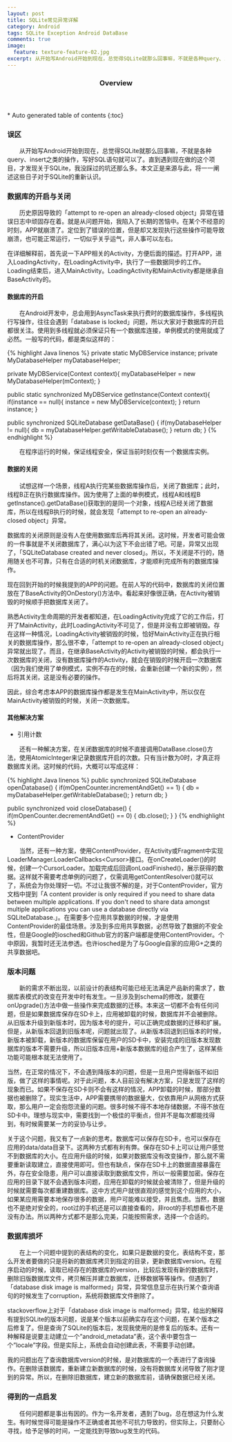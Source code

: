 ```yaml
---
layout: post
title: SQLite常见异常详解
category: Android
tags: SQLite Exception Android DataBase
comments: true
image:
  feature: texture-feature-02.jpg
excerpt: 从开始写Android开始到现在，总觉得SQLite就那么回事嘛，不就是各种query、insert之类的操作，写好SQL语句就可以了。直到遇到现在做的这个项目，才发现关于SQLite，我没踩过的坑还那么多。本文正是来源与此，将一一阐述这些日子对于SQLite的重新认识。
---
```


<section id="table-of-contents" class="toc">
  <header>
    <h3>Overview</h3>
  </header>
<div id="drawer" markdown="1">
*  Auto generated table of contents
{:toc}
</div>
</section>

### 误区

&emsp;&emsp;从开始写Android开始到现在，总觉得SQLite就那么回事嘛，不就是各种query、insert之类的操作，写好SQL语句就可以了。直到遇到现在做的这个项目，才发现关于SQLite，我没踩过的坑还那么多。本文正是来源与此，将一一阐述这些日子对于SQLite的重新认识。

### 数据库的开启与关闭

&emsp;&emsp;历史原因导致的「attempt to re-open an already-closed object」异常在错误日志中顽固存在着。就是从问题开始，我陷入了长期的苦恼中。在某个不经意的时刻，APP就崩溃了。定位到了错误的位置，但是却又发现执行这些操作可能导致崩溃，也可能正常运行，一切似乎关乎运气，非人事可以左右。  

在详细解释前，首先说一下APP相关的Activity，方便后面的描述。打开APP，进入LoadingActivity，在LoadingActivity中，执行了一些数据同步的工作。Loading结束后，进入MainActivity。LoadingActivity和MainActivity都是继承自BaseActivity的。  

#### 数据库的开启

&emsp;&emsp;在Android开发中，总会用到AsyncTask来执行费时的数据库操作，多线程执行写操作，往往会遇到「database is locked」问题，所以大家对于数据库的开启都很关注。使用到多线程就必须保证只有一个数据库连接，单例模式的使用就成了必然。一般写的代码，都是类似这样的：  

{% highlight Java linenos %}
private static MyDBService instance;
private MyDatabaseHelper myDatabaseHelper;

private MyDBService(Context context){
    myDatabaseHelper = new MyDatabaseHelper(mContext);
}

public static synchronized MyDBService getInstance(Context context){
    if(instance == null){
        instance = new MyDBService(context);
    }
    return instance;
}

public synchronized SQLiteDatabase getDataBase() {
    if(myDatabaseHelper != null){
        db = myDatabaseHelper.getWritableDatabase();
    }
    return db;
}
{% endhighlight %}

&emsp;&emsp;在程序运行的时候，保证线程安全，保证当前时刻仅有一个数据库实例。  

#### 数据的关闭

&emsp;&emsp;试想这样一个场景，线程A执行完某些数据库操作后，关闭了数据库；此时，线程B正在执行数据库操作。因为使用了上面的单例模式，线程A和线程B getInstance().getDataBase()获取到的是同一个对象，线程A已经关闭了数据库，所以在线程B执行的时候，就会发现「attempt to re-open an already-closed object」异常。  

数据库的关闭原则是没有人在使用数据库后再将其关闭。这时候，开发者可能会做的一件事就是不关闭数据库了，满心以为这下不会出错了吧。可是，异常又出现了，「SQLiteDatabase created and never closed」。所以，不关闭是不行的，随用随关也不可靠，只有在合适的时机关闭数据库，才能顺利完成所有的数据库操作。  

现在回到开始的时候我提到的APP的问题。在前人写的代码中，数据库的关闭位置放在了BaseActivity的OnDestory()方法中。看起来好像很正确，在Activity被销毁的时候顺手把数据库关闭了。  

熟悉Activity生命周期的开发者都知道，在LoadingActivity完成了它的工作后，打开了MainActivity，此时LoadingActivity不可见了，但是并没有立即被销毁。存在这样一种情况，LoadingActivity被销毁的时候，恰好MainActivity正在执行相关的数据库操作，那么很不幸，「attempt to re-open an already-closed object」异常就出现了。而且，在继承BaseActivity的Activity被销毁的时候，都会执行一次数据库的关闭，没有数据库操作的Activity，就会在销毁的时候开启一次数据库（因为我们使用了单例模式，实例不存在的时候，会重新创建一个新的实例），然后将其关闭，这是没有必要的操作。  

因此，综合考虑本APP的数据库操作都是发生在MainActivity中，所以仅在MainActivity被销毁的时候，关闭一次数据库。  

#### 其他解决方案

* 引用计数

&emsp;&emsp;还有一种解决方案，在关闭数据库的时候不直接调用DataBase.close()方法，使用AtomicInteger来记录数据库开启的次数。只有当计数为0时，才真正将数据库关闭。这时候的代码，大概可以写成这样：

{% highlight Java linenos %}
public synchronized SQLiteDatabase openDatabase() {
    if(mOpenCounter.incrementAndGet() == 1) {
        db = myDatabaseHelper.getWritableDatabase();
    }
    return db;
}

public synchronized void closeDatabase() {
    if(mOpenCounter.decrementAndGet() == 0) {
       db.close();
    }
}
{% endhighlight %}

* ContentProvider

&emsp;&emsp;当然，还有一种方案，使用ContentProvider，在Activity或Fragment中实现LoaderManager.LoaderCallbacks\<Cursor\>接口。在onCreateLoader()的时候，创建一个CursorLoader。加载完成后回调onLoadFinished()，展示获得的数据。这样就不需要考虑单例的问题了，仅需调用getContentResolver()就可以了，系统会为你处理好一切。不过让我很不解的是，对于ContentProvider，官方文档中提到「A content provider is only required if you need to share data between multiple applications. If you don't need to share data amongst multiple applications you can use a database directly via SQLiteDatabase.」。在需要多个应用共享数据的时候，才是使用ContentProvider的最佳场景。涉及到多应用共享数据，必然导致了数据的不安全性，但是Google的iosched和Github官方的客户端都是使用ContentProvider。个中原因，我暂时还无法参透。也许iosched是为了与Google自家的应用G+之类的共享数据吧。

### 版本问题

&emsp;&emsp;新的需求不断出现，以前设计的表结构可能已经无法满足产品新的需求了，数据库表模式的改变在开发中时有发生。一旦涉及到schema的修改，就要在onUpgrade()方法中做一些操作来完成数据的迁移。本来这一切都不会有任何问题，但是如果数据库保存在SD卡上，应用被卸载的时候，数据库并不会被删除。从旧版本升级到新版本时，因为版本号的提升，可以正确完成数据的迁移和扩展。但是，从新版本回退到旧版本呢，问题就出现了。从新版本回退到旧版本的时候，新版本被卸载，新版本的数据库保留在用户的SD卡中，安装完成的旧版本发现数据库的版本不需要升级，所以旧版本应用+新版本数据库的组合产生了，这样某些功能可能根本就无法使用了。

当然，在正常的情况下，不会遇到降版本的问题，但是一旦用户觉得新版不如旧版，做了这样的事情呢。对于此问题，本人目前没有解决方案，只是发现了这样的现象而已。如果不保存在SD卡则不会有这样的情况，APP卸载的时候，那部分数据也被删除了。现实生活中，APP需要携带的数据量大，仅依靠用户从网络方式获取，那么用户一定会抱怨流量的问题。很多时候不得不本地存储数据，不得不放在SD卡中。理想与现实中，需要找到一个极佳的平衡点，但并不是每次都能找得到，有时候需要某一方的妥协与让步。

关于这个问题，我又有了一点新的思考。数据库可以保存在SD卡，也可以保存在应用的data/data目录下。这两种方式都有利有弊。保存在SD卡上可以让用户感觉不到数据库的大小。在应用升级的时候，如果对数据库没有改变操作，那么就不需要重新读取建立，直接使用即可。但也有缺点，保存在SD卡上的数据直接暴露在外，存在安全隐患，用户可以直接读取到数据库文件，所以一般需要加密。保存在应用的目录下就不会遇到版本问题，应用在卸载的时候就会被清除了，但是升级的时候就需要每次都重建数据库。这中方式用户就很直观的感觉到这个应用的大小，如果某应用需要本地保存很多的数据，用户可能难以接受，并且焦虑。当然，数据也不是绝对安全的，root过的手机还是可以直接查看的，非root的手机想看也不是没有办法。所以两种方式都不是那么完美，只能按照需求，选择一个合适的。

### 数据库损坏

&emsp;&emsp;在上一个问题中提到的表结构的变化，如果只是数据的变化，表结构不变，那么开发者要做的只是将新的数据库拷贝到指定的目录，更新数据库version。在程序启动的时候，读取已经存在的数据库的version，比较后发现有新的数据库时，删除旧版数据库文件，拷贝解压并建立数据库，迁移数据等等操作。但遇到了「database disk image is malformed」异常，异常信息显示在执行某个查询语句的时候发生了corruption，系统将数据库文件删除了。

stackoverflow上对于「database disk image is malformed」异常，给出的解释有提到SQLite的版本问题，说是某个版本以前确实存在这个问题，在某个版本之后修复了。但是查询了SQLite的版本后，发现我使用的是修复后的版本。还有一种解释是说要主动建立一个”android_metadata”表，这个表中要包含一个”locale”字段。但是实际上，系统会自动创建此表，不需要手动创建。

我的问题出在了查询数据库version的时候，是对数据库的一个表进行了查询操作。在删除该数据库，重新建立新数据库的时候，没有将数据库关闭导致了刚才提到的异常。所以，在删除旧数据库，建立新的数据库前，请确保数据已经关闭。

### 得到的一点启发

&emsp;&emsp;任何问题都是事出有因的。作为一名开发者，遇到了bug，总在想这为什么发生。有时候觉得可能是操作不正确或者其他不可抗力导致的，但实际上，只要耐心寻找，给予足够的时间，一定能找到导致bug发生的代码。

